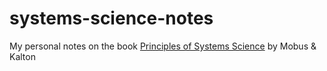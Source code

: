 # systems-science-notes
My personal notes on the book [Principles of Systems Science](https://link.springer.com/book/10.1007/978-1-4939-1920-8) by Mobus &amp; Kalton
